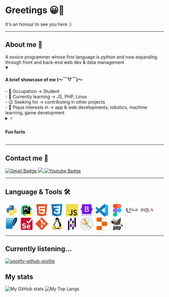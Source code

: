<div id='header'>
  <h1>Greetings 😀👋</h1>
</div>
It's an honour to see you here :)
<hr></hr>
<div id='sub-header'>
  <h2>About me 🤔</h2>
</div>
A novice programmer whose first language is python and now expanding through front and back-end web dev & data management
<details open>
  <summary><h4>A brief showcase of me (～￣▽￣)～</h4></summary>
    - 🔭 Occupation -> Student<br>
    - 🌱 Currently learning -> JS, PHP, Linux<br>
    - 😉 Seeking for -> contributing in other projects<br>
    - 🤩 Pique interests in -> app & web developments, robotics, machine learning, game development
</details>
<details>
  <summary>⚡<h4>Fun facts</h4></summary>
    - 👓 Favorite Colours -> 🔵⚪⚫🟣<br>
    - ☕ Cups of tea -> anime, UI/UX designing, books, documentaries, gaming, lego & many more :P<br>
    - ✋ Primary hand -> left ;]<br>
    - 🎭 MBTI -> INFJ :>  
</details>
<hr></hr>
<div id='contact-header'>
  <h2>Contact me 📧</h2>
</div>
<div id="badges">
  <a href="mailto:snca0606@gmail.com">
    <img src="https://img.shields.io/badge/Gmail-cyan?logo=gmail&logoColor=black&style=for-the-badge" alt="Gmail Badge"/>
  </a>
  <a href="https://discordapp.com/users/776412084451016725/">
    <img src="https://img.shields.io/badge/Discord-magenta?logo=discord&logoColor=white&style=for-the-badge"/>
  </a>
  <a href="https://www.youtube.com/channel/UCK62cnGwJfwn20IafLfchgw">
    <img src="https://img.shields.io/badge/YouTube-grey?logo=youtube&logoColor=white&style=for-the-badge" alt="Youtube Badge"/>
  </a>
</div>
<hr></hr>
<h2>Language & Tools 🛠</h2>
<div>
  <img src="https://github.com/devicons/devicon/blob/master/icons/python/python-original.svg" title="Python" alt="Python" width="40" height="40"/>&nbsp;
  <img src="https://github.com/devicons/devicon/blob/master/icons/pycharm/pycharm-original.svg" title="PyCharm" alt="PyCharm" width="40" height="40"/>&nbsp;
  <img src="https://github.com/devicons/devicon/blob/master/icons/html5/html5-original.svg" title="HTML5" alt="HTML5" width="40" height="40"/>&nbsp;
  <img src="https://github.com/devicons/devicon/blob/master/icons/css3/css3-original.svg" title="CSS3" alt="CSS3" width="40" height="40"/>&nbsp;
  <img src="https://github.com/devicons/devicon/blob/master/icons/javascript/javascript-original.svg" title="JavaScript" alt="JavaScript" width="40" height="40"/>&nbsp;
  <img src="https://github.com/devicons/devicon/blob/master/icons/bootstrap/bootstrap-original-wordmark.svg" title="Bootstrap" alt="Bootstrap" width="40" height="40"/>&nbsp;
  <img src="https://github.com/devicons/devicon/blob/master/icons/vscode/vscode-original.svg" title="Visual Studio Code" alt="Visual Studio Code" width="40" height="40"/>&nbsp;
  <img src="https://github.com/devicons/devicon/blob/master/icons/figma/figma-original.svg" title="Figma" alt="Figma" width="40" height="40"/>&nbsp;
  <img src="https://github.com/devicons/devicon/blob/master/icons/flask/flask-original-wordmark.svg" title="Flask" alt="Flask" width="40" height="40"/>&nbsp;
  <img src="https://github.com/devicons/devicon/blob/master/icons/sqlalchemy/sqlalchemy-original.svg" title="SQLAlchemy" alt="SQLAlchemy" width="40" height="40"/>&nbsp;
  <img src="https://github.com/devicons/devicon/blob/master/icons/sqlite/sqlite-original.svg" title="SQLite" alt="SQLite" width="40" height="40"/>&nbsp;
  <img src="https://github.com/devicons/devicon/blob/master/icons/selenium/selenium-original.svg" title="Selenuim" alt="Selenium" width="40" height="40"/>&nbsp;
  <img src="https://github.com/devicons/devicon/blob/master/icons/git/git-original.svg" title="Git" alt="Git" width="40" height="40"/>&nbsp;
  <img src="https://github.com/devicons/devicon/blob/master/icons/linux/linux-original.svg" title="Linux" alt="Linux" width="40" height="40"/>&nbsp;
  <img src="https://github.com/devicons/devicon/blob/master/icons/pandas/pandas-original.svg" title="Pandas" alt="Pandas" width="40" height="40"/>&nbsp;
  <img src="https://github.com/devicons/devicon/blob/master/icons/matplotlib/matplotlib-original.svg" title="MatplotLib" alt="MatplotLib" width="40" height="40"/>&nbsp;
  <img src="https://github.com/devicons/devicon/blob/master/icons/replit/replit-original.svg" title="Replit" alt="Replit" width="40" height="40"/>&nbsp;
  <img src="https://github.com/devicons/devicon/blob/master/icons/gimp/gimp-original-wordmark.svg" title="Gimp" alt="Gimp" width="40" height="40"/>&nbsp;
</div>
<hr></hr>
<h2>Currently listening...</h2>

[![spotify-github-profile](https://spotify-github-profile.kittinanx.com/api/view?uid=31amudae5udqjpzmn5x4fj6zt7v4&cover_image=true&theme=novatorem&show_offline=true&background_color=121212&interchange=false&bar_color=ae4cdc&bar_color_cover=true)](https://spotify-github-profile.kittinanx.com/api/view?uid=31amudae5udqjpzmn5x4fj6zt7v4&redirect=true)

<h2>My stats</h2>

![My GitHub stats](https://github-readme-stats.vercel.app/api?username=ninja-noodle&show_icons=true&theme=transparent)
![My Top Langs](https://github-readme-stats.vercel.app/api/top-langs/?username=ninja-noodle&hide_progress=true&show_icons=true&theme=transparent)

